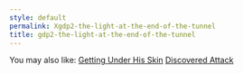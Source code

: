 ```yaml
---
style: default
permalink: Xgdp2-the-light-at-the-end-of-the-tunnel
title: gdp2-the-light-at-the-end-of-the-tunnel
---
```

You may also like:
[Getting Under His Skin](http://scp-wiki.net/gdp2-underhisskin)
[Discovered Attack](http://scp-wiki.net/discovered-attack)